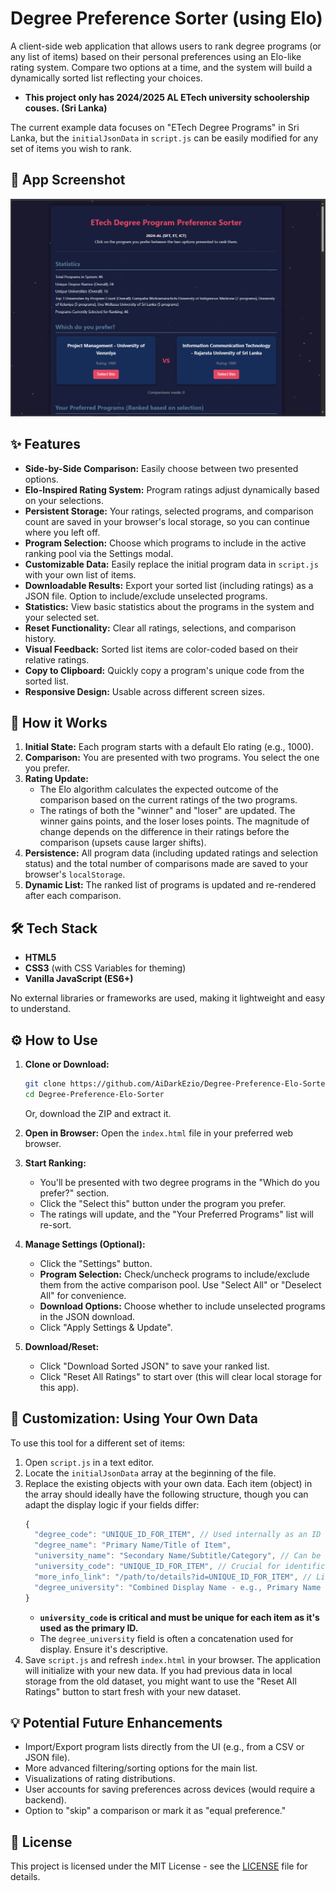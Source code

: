 # Degree Preference Sorter (using Elo) 

A client-side web application that allows users to rank degree programs (or any list of items) based on their personal preferences using an Elo-like rating system. Compare two options at a time, and the system will build a dynamically sorted list reflecting your choices.

- **This project only has 2024/2025 AL ETech university schoolership couses. (Sri Lanka)**

The current example data focuses on "ETech Degree Programs" in Sri Lanka, but the `initialJsonData` in `script.js` can be easily modified for any set of items you wish to rank.

## 📸 App Screenshot 
<!-- **(Optional: Add a Screenshot/GIF of the application in action here)** -->
![App Screenshot](./media/images/image.png)

## ✨ Features

*   **Side-by-Side Comparison:** Easily choose between two presented options.
*   **Elo-Inspired Rating System:** Program ratings adjust dynamically based on your selections.
*   **Persistent Storage:** Your ratings, selected programs, and comparison count are saved in your browser's local storage, so you can continue where you left off.
*   **Program Selection:** Choose which programs to include in the active ranking pool via the Settings modal.
*   **Customizable Data:** Easily replace the initial program data in `script.js` with your own list of items.
*   **Downloadable Results:** Export your sorted list (including ratings) as a JSON file. Option to include/exclude unselected programs.
*   **Statistics:** View basic statistics about the programs in the system and your selected set.
*   **Reset Functionality:** Clear all ratings, selections, and comparison history.
*   **Visual Feedback:** Sorted list items are color-coded based on their relative ratings.
*   **Copy to Clipboard:** Quickly copy a program's unique code from the sorted list.
*   **Responsive Design:** Usable across different screen sizes.

## 🚀 How it Works

1.  **Initial State:** Each program starts with a default Elo rating (e.g., 1000).
2.  **Comparison:** You are presented with two programs. You select the one you prefer.
3.  **Rating Update:**
    *   The Elo algorithm calculates the expected outcome of the comparison based on the current ratings of the two programs.
    *   The ratings of both the "winner" and "loser" are updated. The winner gains points, and the loser loses points. The magnitude of change depends on the difference in their ratings before the comparison (upsets cause larger shifts).
4.  **Persistence:** All program data (including updated ratings and selection status) and the total number of comparisons made are saved to your browser's `localStorage`.
5.  **Dynamic List:** The ranked list of programs is updated and re-rendered after each comparison.

## 🛠️ Tech Stack

*   **HTML5**
*   **CSS3** (with CSS Variables for theming)
*   **Vanilla JavaScript (ES6+)**

No external libraries or frameworks are used, making it lightweight and easy to understand.

## ⚙️ How to Use

1.  **Clone or Download:**
    ```bash
    git clone https://github.com/AiDarkEzio/Degree-Preference-Elo-Sorter.git
    cd Degree-Preference-Elo-Sorter
    ```
    Or, download the ZIP and extract it.

2.  **Open in Browser:**
    Open the `index.html` file in your preferred web browser.

3.  **Start Ranking:**
    *   You'll be presented with two degree programs in the "Which do you prefer?" section.
    *   Click the "Select this" button under the program you prefer.
    *   The ratings will update, and the "Your Preferred Programs" list will re-sort.

4.  **Manage Settings (Optional):**
    *   Click the "Settings" button.
    *   **Program Selection:** Check/uncheck programs to include/exclude them from the active comparison pool. Use "Select All" or "Deselect All" for convenience.
    *   **Download Options:** Choose whether to include unselected programs in the JSON download.
    *   Click "Apply Settings & Update".

5.  **Download/Reset:**
    *   Click "Download Sorted JSON" to save your ranked list.
    *   Click "Reset All Ratings" to start over (this will clear local storage for this app).

## 🔧 Customization: Using Your Own Data

To use this tool for a different set of items:

1.  Open `script.js` in a text editor.
2.  Locate the `initialJsonData` array at the beginning of the file.
3.  Replace the existing objects with your own data. Each item (object) in the array should ideally have the following structure, though you can adapt the display logic if your fields differ:
    ```javascript
    {
      "degree_code": "UNIQUE_ID_FOR_ITEM", // Used internally as an ID if university_code isn't suitable
      "degree_name": "Primary Name/Title of Item",
      "university_name": "Secondary Name/Subtitle/Category", // Can be adapted
      "university_code": "UNIQUE_ID_FOR_ITEM", // Crucial for identification
      "more_info_link": "/path/to/details?id=UNIQUE_ID_FOR_ITEM", // Link for more details
      "degree_university": "Combined Display Name - e.g., Primary Name - Secondary Name" // Displayed in comparisons and lists
    }
    ```
    *   **`university_code` is critical and must be unique for each item as it's used as the primary ID.**
    *   The `degree_university` field is often a concatenation used for display. Ensure it's descriptive.
4.  Save `script.js` and refresh `index.html` in your browser. The application will initialize with your new data. If you had previous data in local storage from the old dataset, you might want to use the "Reset All Ratings" button to start fresh with your new dataset.

## 💡 Potential Future Enhancements

*   Import/Export program lists directly from the UI (e.g., from a CSV or JSON file).
*   More advanced filtering/sorting options for the main list.
*   Visualizations of rating distributions.
*   User accounts for saving preferences across devices (would require a backend).
*   Option to "skip" a comparison or mark it as "equal preference."

## 📄 License

This project is licensed under the MIT License - see the [LICENSE](LICENSE) file for details.
